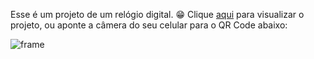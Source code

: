 Esse é um projeto de um relógio digital. 😁
Clique <a href="https://gustavozad.github.io/relogio-digital/" target="_blank">aqui</a> para visualizar o projeto, ou aponte a câmera do seu celular para o QR Code abaixo:

![frame](https://github.com/GustavoZad/relogio-digital/assets/109832524/e6ae43d7-e9d4-47cf-8874-19a17d46f27a)
